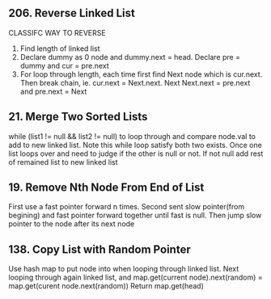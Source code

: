 ## 206. Reverse Linked List
CLASSIFC WAY TO REVERSE
1. Find length of linked list
2. Declare dummy as 0 node and dummy.next = head. Declare pre = dummy and cur = pre.next
3. For loop through length, each time first find Next node which is cur.next. Then break chain, ie. cur.next = Next.next. Next Next.next = pre.next and pre.next = Next

## 21. Merge Two Sorted Lists
while (list1 != null && list2 != null) to loop through and compare node.val to add to new linked list. Note this while loop satisfy both two exists. Once one list loops over and need to judge if the other is null or not. If not null add rest of remained list to new linked list

## 19. Remove Nth Node From End of List
First use a fast pointer forward n times.
Second sent slow pointer(from begining) and fast pointer forward together until fast is null.
Then jump slow pointer to the node after its next node

## 138. Copy List with Random Pointer
Use hash map to put node into when looping through linked list.
Next looping through again linked list, and map.get(current node).next(random) = map.get(curent node.next(random))
Return map.get(head)
